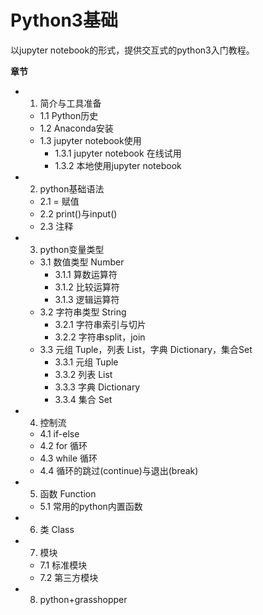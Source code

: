 # Python3基础
以jupyter notebook的形式，提供交互式的python3入门教程。

**章节**
- 1. 简介与工具准备
    - 1.1 Python历史
    - 1.2 Anaconda安装
    - 1.3 jupyter notebook使用
        - 1.3.1 jupyter notebook 在线试用
        - 1.3.2 本地使用jupyter notebook
- 2. python基础语法
    - 2.1 = 赋值
    - 2.2 print()与input()
    - 2.3 注释
- 3. python变量类型
    - 3.1 数值类型 Number
        - 3.1.1 算数运算符
        - 3.1.2 比较运算符
        - 3.1.3 逻辑运算符
    - 3.2 字符串类型 String
        - 3.2.1 字符串索引与切片
        - 3.2.2 字符串split，join
    - 3.3 元组 Tuple，列表 List，字典 Dictionary，集合Set
        - 3.3.1 元组 Tuple
        - 3.3.2 列表 List
        - 3.3.3 字典 Dictionary
        - 3.3.4 集合 Set
- 4. 控制流
    - 4.1 if-else
    - 4.2 for 循环
    - 4.3 while 循环
    - 4.4 循环的跳过(continue)与退出(break)
- 5. 函数 Function
    - 5.1 常用的python内置函数
- 6. 类 Class
- 7. 模块
    - 7.1 标准模块
    - 7.2 第三方模块
- 8. python+grasshopper
